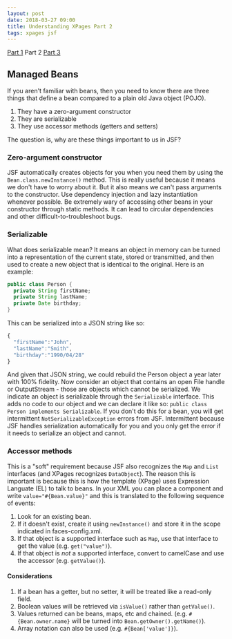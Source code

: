 ```yaml
---
layout: post
date: 2018-03-27 09:00
title: Understanding XPages Part 2
tags: xpages jsf
---
```

[Part 1](/Understanding-XPages-part-1) Part 2 [Part 3](/Understanding-XPages-part-3)

## Managed Beans

If you aren't familiar with beans, then you need to know there are three things that define a bean compared to a plain old Java object (POJO).

1. They have a zero-argument constructor
2. They are serializable
3. They use accessor methods (getters and setters)

The question is, why are these things important to us in JSF?
<!-- more -->
### Zero-argument constructor

JSF automatically creates objects for you when you need them by using the `Bean.class.newInstance()` method. This is really useful because it means we don't have to worry about it. But it also means we can't pass arguments to the constructor. Use dependency injection and lazy instantiation whenever possible. Be extremely wary of accessing other beans in your constructor through static methods. It can lead to circular dependencies and other difficult-to-troubleshoot bugs.

### Serializable

What does serializable mean? It means an object in memory can be turned into a representation of the current state, stored or transmitted, and then used to create a new object that is identical to the original. Here is an example:

```java
public class Person {
  private String firstName;
  private String lastName;
  private Date birthday;
}
```

This can be serialized into a JSON string like so:

```javascript
{
  "firstName":"John",
  "lastName":"Smith",
  "birthday":"1990/04/28"
}
```

And given that JSON string, we could rebuild the Person object a year later with 100% fidelity. Now consider an object that contains an open File handle or OutputStream - those are objects which cannot be serialized. We indicate an object is serializable through the `Serializable` interface. This adds no code to our object and we can declare it like so: `public class Person implements Serializable`. If you don't do this for a bean, you will get intermittent `NotSerializableException` errors from JSF. Intermittent because JSF handles serialization automatically for you and you only get the error if it needs to serialize an object and cannot.

### Accessor methods

This is a "soft" requirement because JSF also recognizes the `Map` and `List` interfaces (and XPages recognizes `DataObject`). The reason this is important is because this is how the template (XPage) uses Expression Languate (EL) to talk to beans. In your XML you can place a component and write `value="#{Bean.value}"` and this is translated to the following sequence of events:

1. Look for an existing bean.
2. If it doesn't exist, create it using `newInstance()` and store it in the scope indicated in faces-config.xml.
3. If that object is a supported interface such as `Map`, use that interface to get the value (e.g. `get("value")`).
4. If that object is *not* a supported interface, convert to camelCase and use the accessor (e.g. `getValue()`).

#### Considerations

1. If a bean has a getter, but no setter, it will be treated like a read-only field.
2. Boolean values will be retrieved via `isValue()` rather than `getValue()`.
3. Values returned can be beans, maps, etc and chained. (e.g. `#{Bean.owner.name}` will be turned into `Bean.getOwner().getName()`).
4. Array notation can also be used (e.g. `#{Bean['value']}`).
